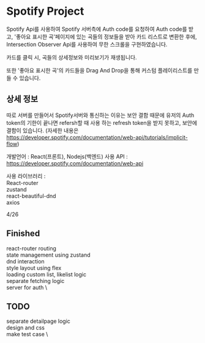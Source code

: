 # Spotify Project 
Spotify Api를 사용하여 Spotify 서버측에 Auth code를 요청하여 Auth code를 받고, '좋아요 표시한 곡'페이지에 있는 곡들의 정보들을 받아 카드 리스트로 변환한 후에, Intersection Observer Api를 사용하여 무한 스크롤을 구현하였습니다. 

카드를 클릭 시, 곡들의 상세정보와 미리보기가 재생됩니다. 

또한 '좋아요 표시한 곡'의 카드들을 Drag And Drop을 통해 커스텀 플레이리스트를 만들 수 있습니다. 
## 상세 정보

따로 서버를 만들어서 Spotify서버와 통신하는 이유는 보안 결함 때문에 유저의 Auth token의 기한이 끝나면 refersh할 때 사용 하는 refresh token을 받지 못하고, 보안에 결함이 있습니다.
(자세한 내용은 https://developer.spotify.com/documentation/web-api/tutorials/implicit-flow) 

개발언어 : React(프론트), Nodejs(백엔드)
사용 API : https://developer.spotify.com/documentation/web-api

사용 라이브러리 : \
React-router \
zustand \
react-beautiful-dnd \
axios 


4/26
## Finished
react-router routing \
state management using zustand \
dnd interaction \
style layout using flex \
loading custom list, likelist logic \
separate fetching logic \
server for auth \
## TODO
separate detailpage logic \
design and css \
make test case \
